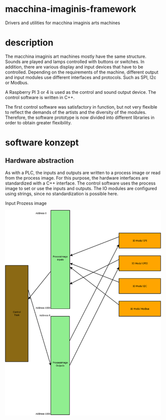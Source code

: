 # macchina-imaginis-framework
Drivers and utilities for macchina imaginis arts machines

# description
The macchina imaginis art machines mostly have the same structure.
Sounds are played and lamps controlled with buttons or switches.
In addition, there are various display and input devices that have to be controlled.
Depending on the requirements of the machine, different
output and input modules use different interfaces and protocols.
Such as SPI, I2c or Modbus.

A Raspberry PI 3 or 4 is used as the control and sound output device.
The control software is written in C++.

The first control software was satisfactory in function, but not very flexible to reflect the demands of the artists and the diversity of the modules.
Therefore, the software prototype is now divided into different libraries in order to obtain greater flexibility.

# software konzept
## Hardware abstraction
As with a PLC, the inputs and outputs are written to a process image or read from the process image.
For this purpose, the hardware interfaces are standardized with a C++ interface.
The control software uses the process image to set or use the inputs and outputs.
The IO modules are configured using strings, since no standardization is possible here.

Input Prozess image

![alt text](https://github.com/SigiMcArcel/macchina-imaginis-framework/blob/main/blob/IOModulConcept.png)